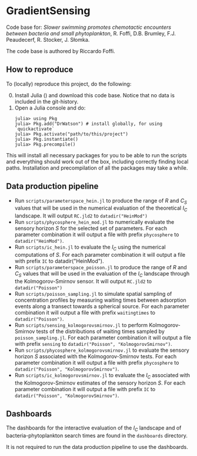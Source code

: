 # GradientSensing

Code base for:
*Slower swimming promotes chemotactic encounters between bacteria and small phytoplankton*,
R. Foffi, D.B. Brumley, F.J. Peaudecerf, R. Stocker, J. Słomka.

The code base is authored by Riccardo Foffi.

## How to reproduce
To (locally) reproduce this project, do the following:

0. Install Julia () and download this code base. Notice that no data is included in the git-history.
1. Open a Julia console and do:
   ```
   julia> using Pkg
   julia> Pkg.add("DrWatson") # install globally, for using `quickactivate`
   julia> Pkg.activate("path/to/this/project")
   julia> Pkg.instantiate()
   julia> Pkg.precompile()
   ```

This will install all necessary packages for you to be able to run the scripts and
everything should work out of the box, including correctly finding local paths.
Installation and precompilation of all the packages may take a while.

## Data production pipeline
- Run `scripts/parameterspace_hein.jl` to produce the range of $R$ and $C_S$ values that
  will be used in the numerical evaluation of the theoretical $I_C$ landscape.
  It will output `RC.jld2` to `datadir("HeinMod")`
- Run `scripts/phycosphere_hein_mod.jl` to numerically evaluate the sensory horizon $S$ for the selected set of parameters.
  For each parameter combination it will output a file with prefix `phycosphere` to `datadir("HeinMod")`.
- Run `scripts/ic_hein.jl` to evaluate the $I_C$ using the numerical computations of $S$.
  For each parameter combination it will output a file with prefix `IC` to datadir("HeinMod").
- Run `scripts/parameterspace_poisson.jl` to produce the range of $R$ and $C_S$ values that
  will be used in the evaluation of the $I_C$ landscape through the Kolmogorov-Smirnov sensor.
  It will output `RC.jld2` to `datadir("Poisson")`
- Run `scripts/poisson_sampling.jl` to simulate spatial sampling of concentration profiles
  by measuring waiting times between adsorption events along a transect towards a spherical
  source.
  For each parameter combination it will output a file with prefix `waitingtimes` to `datadir("Poisson")`.
- Run `scripts/sensing_kolmogorovsmirnov.jl` to perform Kolmogorov-Smirnov tests of the distributions of
  waiting times sampled by `poisson_sampling.jl`.
  For each parameter combination it will output a file with prefix `sensing` to `datadir("Poisson", "KolmogorovSmirnov")`.
- Run `scripts/phycosphere_kolmogorovsmirnov.jl` to evaluate the sensory horizon $S$ associated with the
  Kolmogorov-Smirnov tests.
  For each parameter combination it will output a file with prefix `phycosphere` to `datadir("Poisson", "KolmogorovSmirnov")`.
- Run `scripts/ic_kolmogorovsmirnov.jl` to evaluate the $I_C$ associated with the
  Kolmogorov-Smirnov estimates of the sensory horizon $S$.
  For each parameter combination it will output a file with prefix `IC` to `datadir("Poisson", "KolmogorovSmirnov")`.

## Dashboards
The dashboards for the interactive evaluation of the $I_C$ landscape and of
bacteria-phytoplankton search times are found in the `dashboards` directory.

It is not required to run the data production pipeline to use the dashboards.
